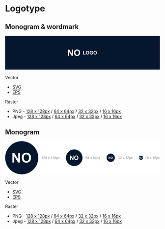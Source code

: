 # Logotype

## Monogram & wordmark

![Logotype.img](/02%20-%20Export/Project%20overview/GitHub/Logotype%20-%20Monogram%20&%20wordmark.png)

Vector
- [SVG]()
- [EPS]()

Raster
- PNG - [128 x 128px]() / [64 x 64px]() / [32 x 32px]() / [16 x 16px]()
- Jpeg - [128 x 128px]() / [64 x 64px]() / [32 x 32px]() / [16 x 16px]()

## Monogram

![Logotype.img](/02%20-%20Export/Project%20overview/GitHub/Logotype%20-%20Monogram.png)

Vector
- [SVG]()
- [EPS]()

Raster
- PNG - [128 x 128px]() / [64 x 64px]() / [32 x 32px]() / [16 x 16px]()
- Jpeg - [128 x 128px]() / [64 x 64px]() / [32 x 32px]() / [16 x 16px]()